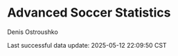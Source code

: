# Advanced Soccer Statistics
Denis Ostroushko

<!-- gfm -->

Last successful data update: 2025-05-12 22:09:50 CST
